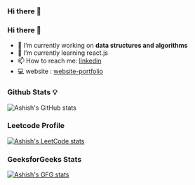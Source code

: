 ### Hi there 👋

<!--
**ashu1281/ashu1281** is a ✨ _special_ ✨ repository because its `README.md` (this file) appears on your GitHub profile.

Here are some ideas to get you started:

- 🔭 I’m currently working on ...
- 🌱 I’m currently learning ...
- 👯 I’m looking to collaborate on ...
- 🤔 I’m looking for help with ...
- 💬 Ask me about ...
- 📫 How to reach me: ...
- 😄 Pronouns: ...
- ⚡ Fun fact: ...
-->
### Hi there 👋


- 🔭 I’m currently working on **data structures and algorithms**
- 🌱 I’m currently learning react.js
- 📫 How to reach me: [linkedin](https://www.linkedin.com/in/ashishggaikwad/)
- 💻 website : [website-portfolio](https://ashishgaikwad.me)
### Github Stats 💡
![Ashish's GitHub stats](https://github-readme-stats.vercel.app/api?username=ashu1281&show_icons=true&theme=transparent)

### Leetcode Profile

  [![Ashish's LeetCode stats](https://leetcode-stats-six.vercel.app/?username=ashishgaikwad&theme=dark)](https://leetcode.com/ashishgaikwad/)

### GeeksforGeeks Stats

 [![Ashish's GFG stats](https://geeks-for-geeks-stats-api-napiyo.vercel.app/?userName=gaikwadashish628)](https://auth.geeksforgeeks.org/user/gaikwadashish628)
